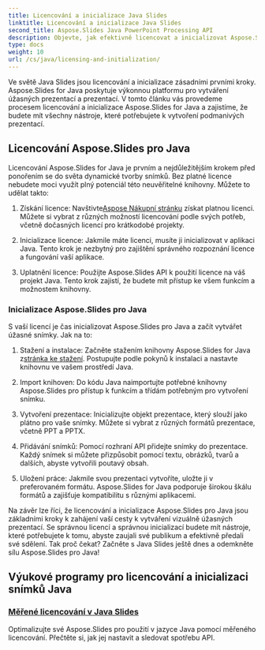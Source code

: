 ```yaml
---
title: Licencování a inicializace Java Slides
linktitle: Licencování a inicializace Java Slides
second_title: Aspose.Slides Java PowerPoint Processing API
description: Objevte, jak efektivně licencovat a inicializovat Aspose.Slides pro Java v našich obsáhlých výukových programech. Začněte s Java Slides nyní!
type: docs
weight: 10
url: /cs/java/licensing-and-initialization/
---
```


Ve světě Java Slides jsou licencování a inicializace zásadními prvními kroky. Aspose.Slides for Java poskytuje výkonnou platformu pro vytváření úžasných prezentací a prezentací. V tomto článku vás provedeme procesem licencování a inicializace Aspose.Slides for Java a zajistíme, že budete mít všechny nástroje, které potřebujete k vytvoření podmanivých prezentací.

## Licencování Aspose.Slides pro Java

Licencování Aspose.Slides for Java je prvním a nejdůležitějším krokem před ponořením se do světa dynamické tvorby snímků. Bez platné licence nebudete moci využít plný potenciál této neuvěřitelné knihovny. Můžete to udělat takto:

1.  Získání licence: Navštivte[Aspose Nákupní stránku](https://purchase.aspose.com/buy) získat platnou licenci. Můžete si vybrat z různých možností licencování podle svých potřeb, včetně dočasných licencí pro krátkodobé projekty.

2. Inicializace licence: Jakmile máte licenci, musíte ji inicializovat v aplikaci Java. Tento krok je nezbytný pro zajištění správného rozpoznání licence a fungování vaší aplikace.

3. Uplatnění licence: Použijte Aspose.Slides API k použití licence na váš projekt Java. Tento krok zajistí, že budete mít přístup ke všem funkcím a možnostem knihovny.

### Inicializace Aspose.Slides pro Java

S vaší licencí je čas inicializovat Aspose.Slides pro Java a začít vytvářet úžasné snímky. Jak na to:

1.  Stažení a instalace: Začněte stažením knihovny Aspose.Slides for Java z[stránka ke stažení](https://releases.aspose.com/slides/net/). Postupujte podle pokynů k instalaci a nastavte knihovnu ve vašem prostředí Java.

2. Import knihoven: Do kódu Java naimportujte potřebné knihovny Aspose.Slides pro přístup k funkcím a třídám potřebným pro vytvoření snímku.

3. Vytvoření prezentace: Inicializujte objekt prezentace, který slouží jako plátno pro vaše snímky. Můžete si vybrat z různých formátů prezentace, včetně PPT a PPTX.

4. Přidávání snímků: Pomocí rozhraní API přidejte snímky do prezentace. Každý snímek si můžete přizpůsobit pomocí textu, obrázků, tvarů a dalších, abyste vytvořili poutavý obsah.

5. Uložení práce: Jakmile svou prezentaci vytvoříte, uložte ji v preferovaném formátu. Aspose.Slides for Java podporuje širokou škálu formátů a zajišťuje kompatibilitu s různými aplikacemi.

Na závěr lze říci, že licencování a inicializace Aspose.Slides pro Java jsou základními kroky k zahájení vaší cesty k vytváření vizuálně úžasných prezentací. Se správnou licencí a správnou inicializací budete mít nástroje, které potřebujete k tomu, abyste zaujali své publikum a efektivně předali své sdělení. Tak proč čekat? Začněte s Java Slides ještě dnes a odemkněte sílu Aspose.Slides pro Java!
## Výukové programy pro licencování a inicializaci snímků Java
### [Měřené licencování v Java Slides](./metered-licensing-java-slides/)
Optimalizujte své Aspose.Slides pro použití v jazyce Java pomocí měřeného licencování. Přečtěte si, jak jej nastavit a sledovat spotřebu API.